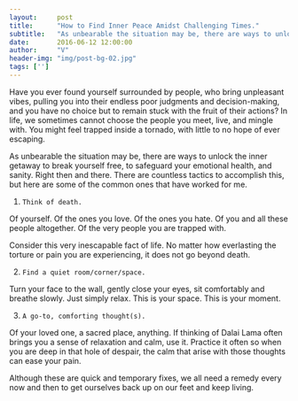```yaml
---
layout:     post
title:      "How to Find Inner Peace Amidst Challenging Times."
subtitle:   "As unbearable the situation may be, there are ways to unlock the inner getaway to break yourself free."
date:       2016-06-12 12:00:00
author:     "V"
header-img: "img/post-bg-02.jpg"
tags: ['']
---
```


Have you ever found yourself surrounded by people, who bring unpleasant vibes, pulling you into their endless poor judgments and decision-making, and you have no choice but to remain stuck with the fruit of their actions? In life, we sometimes cannot choose the people you meet, live, and mingle with. You might feel trapped inside a tornado, with little to no hope of ever escaping.
 
As unbearable the situation may be, there are ways to unlock the inner getaway to break yourself free, to safeguard your emotional health, and sanity. Right then and there. There are countless tactics to accomplish this, but here are some of the common ones that have worked for me.
 
1.     Think of death.

 

Of yourself. Of the ones you love. Of the ones you hate. Of you and all these people altogether. Of the very people you are trapped with.

 

Consider this very inescapable fact of life. No matter how everlasting the torture or pain you are experiencing, it does not go beyond death.

 

2.     Find a quiet room/corner/space.

 

Turn your face to the wall, gently close your eyes, sit comfortably and breathe slowly. Just simply relax. This is your space. This is your moment.

 

3.     A go-to, comforting thought(s).

 

Of your loved one, a sacred place, anything. If thinking of Dalai Lama often brings you a sense of relaxation and calm, use it. Practice it often so when you are deep in that hole of despair, the calm that arise with those thoughts can ease your pain.

 
Although these are quick and temporary fixes, we all need a remedy every now and then to get ourselves back up on our feet and keep living.